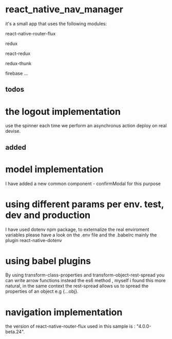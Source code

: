 # react_native_nav_manager
it's a small app that uses the following modules:

  react-native-router-flux

  redux

  react-redux

  redux-thunk

  firebase
  ...

## todos
# the logout implementation 
  use the spinner each time we perform an asynchronus action 
  deploy on real devise.

## added
# model implementation 
  I have added a new common component - confirmModal for this purpose 
# using different params per env. test, dev and production
  I have used dotenv npm package, to externalize the real enviroment variables
  please have a look on the .env file and the .babelrc mainly the plugin react-native-dotenv
# using babel plugins 
  By  using transform-class-properties and transform-object-rest-spread
  you can write arrow functions instead the es6 method , myself i found this more natural, in the same context the rest-spread allows us to spread the properties of an object e.g {...obj}.
# navigation implementation 
the version of react-native-router-flux used in this sample is : "4.0.0-beta.24".